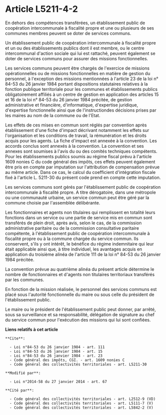 # Article L5211-4-2

En dehors des compétences transférées, un établissement public de coopération intercommunale à fiscalité propre et une ou
plusieurs de ses communes membres peuvent se doter de services communs. 

Un établissement public de coopération intercommunale à fiscalité propre et un ou des établissements publics dont il est
membre, ou le centre intercommunal d'action sociale qui lui est rattaché, peuvent également se doter de services communs pour
assurer des missions fonctionnelles. 

Les services communs peuvent être chargés de l'exercice de missions opérationnelles ou de missions fonctionnelles en matière
de gestion du personnel, à l'exception des missions mentionnées à l'article 23 de la loi n° 84-53 du 26 janvier 1984 portant
dispositions statutaires relatives à la fonction publique territoriale pour les communes et établissements publics
obligatoirement affiliés à un centre de gestion en application des articles 15 et 16 de la loi n° 84-53 du 26 janvier 1984
précitée, de gestion administrative et financière, d'informatique, d'expertise juridique, d'expertise fonctionnelle ainsi que
de l'instructiondes décisions prises par les maires au nom de la commune ou de l'Etat. 

Les effets de ces mises en commun sont réglés par convention après établissement d'une fiche d'impact décrivant notamment les
effets sur l'organisation et les conditions de travail, la rémunération et les droits acquis pour les agents. La fiche
d'impact est annexée à la convention. Les accords conclus sont annexés à la convention. La convention et ses annexes sont
soumises à l'avis du ou des comités techniques compétents. Pour les établissements publics soumis au régime fiscal prévu à
l'article 1609 nonies C du code général des impôts, ces effets peuvent également être pris en compte par imputation sur
l'attribution de compensation prévue au même article. Dans ce cas, le calcul du coefficient d'intégration fiscale fixé à
l'article L. 5211-30 du présent code prend en compte cette imputation. 

Les services communs sont gérés par l'établissement public de coopération intercommunale à fiscalité propre. A titre
dérogatoire, dans une métropole ou une communauté urbaine, un service commun peut être géré par la commune choisie par
l'assemblée délibérante. 

Les fonctionnaires et agents non titulaires qui remplissent en totalité leurs fonctions dans un service ou une partie de
service mis en commun sont transférés de plein droit, après avis, selon le cas, de la commission administrative paritaire ou
de la commission consultative paritaire compétente, à l'établissement public de coopération intercommunale à fiscalité propre
ou à la commune chargée du service commun. Ils conservent, s'ils y ont intérêt, le bénéfice du régime indemnitaire qui leur
était applicable ainsi que, à titre individuel, les avantages acquis en application du troisième alinéa de l'article 111 de
la loi n° 84-53 du 26 janvier 1984 précitée. 

La convention prévue au quatrième alinéa du présent article détermine le nombre de fonctionnaires et d'agents non titulaires
territoriaux transférés par les communes. 

En fonction de la mission réalisée, le personnel des services communs est placé sous l'autorité fonctionnelle du maire ou
sous celle du président de l'établissement public. 

Le maire ou le président de l'établissement public peut donner, par arrêté, sous sa surveillance et sa responsabilité,
délégation de signature au chef du service commun pour l'exécution des missions qui lui sont confiées.

**Liens relatifs à cet article**

	**Cite**:

	  - Loi n°84-53 du 26 janvier 1984 - art. 111
	  - Loi n°84-53 du 26 janvier 1984 - art. 15
	  - Loi n°84-53 du 26 janvier 1984 - art. 23
	  - Code général des impôts, CGI. - art. 1609 nonies C
	  - Code général des collectivités territoriales - art. L5211-30

	**Modifié par**:

	  - Loi n°2014-58 du 27 janvier 2014 - art. 67

	**Cité par**:

	  - Code général des collectivités territoriales - art. L2512-9 (VD)
	  - Code général des collectivités territoriales - art. L5111-7 (V)
	  - Code général des collectivités territoriales - art. L5842-2 (V)
